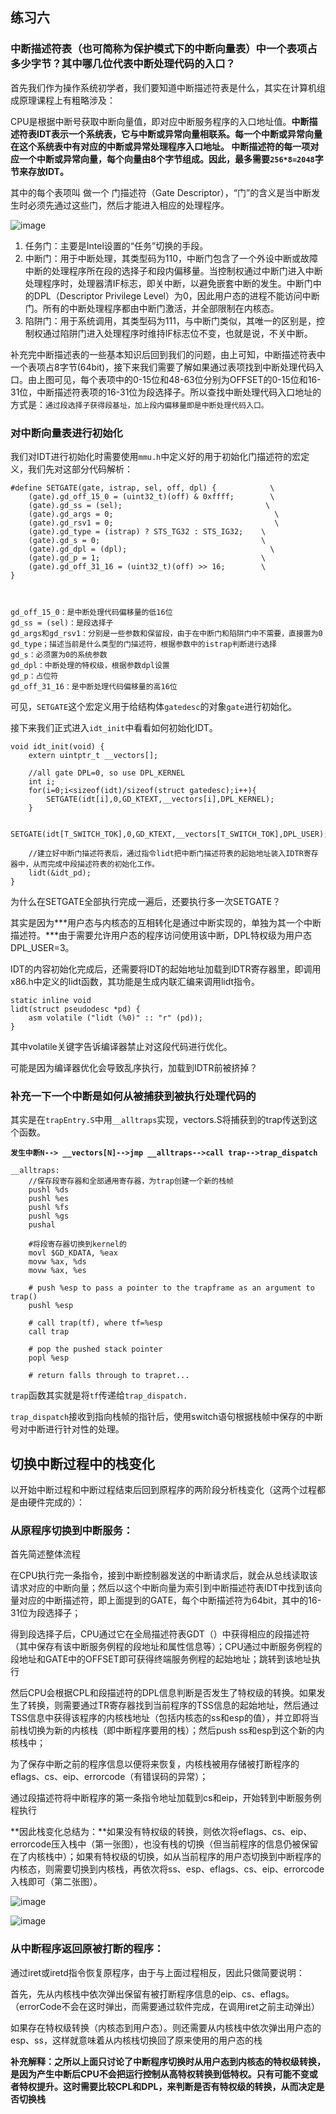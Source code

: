 ## 练习六

### 中断描述符表（也可简称为保护模式下的中断向量表）中一个表项占多少字节？其中哪几位代表中断处理代码的入口？

首先我们作为操作系统初学者，我们要知道中断描述符表是什么，其实在计算机组成原理课程上有粗略涉及：

CPU是根据中断号获取中断向量值，即对应中断服务程序的入口地址值。**中断描述符表IDT表示一个系统表，它与中断或异常向量相联系。每一个中断或异常向量在这个系统表中有对应的中断或异常处理程序入口地址。 中断描述符的每一项对应一个中断或异常向量，每个向量由8个字节组成。因此，最多需要`256*8=2048`字节来存放IDT。**

其中的每个表项叫 做一个 门描述符（Gate Descriptor），“门”的含义是当中断发生时必须先通过这些门，然后才能进入相应的处理程序。

![image](https://img1.imgtp.com/2022/10/11/tPDpCDiA.png)

1.  任务门：主要是Intel设置的“任务”切换的手段。
2.  中断门：用于中断处理，其类型码为110，中断门包含了一个外设中断或故障中断的处理程序所在段的选择子和段内偏移量。当控制权通过中断门进入中断处理程序时，处理器清IF标志，即关中断，以避免嵌套中断的发生。中断门中的DPL（Descriptor Privilege Level）为0，因此用户态的进程不能访问中断门。所有的中断处理程序都由中断门激活，并全部限制在内核态。
3.  陷阱门：用于系统调用，其类型码为111，与中断门类似，其唯一的区别是，控制权通过陷阱门进入处理程序时维持IF标志位不变，也就是说，不关中断。

补充完中断描述表的一些基本知识后回到我们的问题，由上可知，中断描述符表中一个表项占8字节(64bit)，接下来我们需要了解如果通过表项找到中断处理代码入口。由上图可见，每个表项中的0-15位和48-63位分别为OFFSET的0-15位和16-31位，中断描述符表项的16-31位为段选择子。所以查找中断处理代码入口地址的方式是：`通过段选择子获得段基址，加上段内偏移量即是中断处理代码入口。`

### 对中断向量表进行初始化

我们对IDT进行初始化时需要使用`mmu.h`中定义好的用于初始化门描述符的宏定义，我们先对这部分代码解析：

    #define SETGATE(gate, istrap, sel, off, dpl) {            \
        (gate).gd_off_15_0 = (uint32_t)(off) & 0xffff;        \
        (gate).gd_ss = (sel);                                \
        (gate).gd_args = 0;                                    \
        (gate).gd_rsv1 = 0;                                    \
        (gate).gd_type = (istrap) ? STS_TG32 : STS_IG32;    \
        (gate).gd_s = 0;                                    \
        (gate).gd_dpl = (dpl);                                \
        (gate).gd_p = 1;                                    \
        (gate).gd_off_31_16 = (uint32_t)(off) >> 16;        \
    }



    gd_off_15_0：是中断处理代码偏移量的低16位
    gd_ss = (sel)：是段选择子
    gd_args和gd_rsv1：分别是一些参数和保留段，由于在中断门和陷阱门中不需要，直接置为0
    gd_type；描述当前是什么类型的门描述符，根据参数中的istrap判断进行选择
    gd_s：必须置为0的系统参数
    gd_dpl：中断处理的特权级，根据参数dpl设置
    gd_p：占位符
    gd_off_31_16：是中断处理代码偏移量的高16位

可见，`SETGATE`这个宏定义用于给结构体`gatedesc`的对象`gate`进行初始化。

接下来我们正式进入`idt_init`中看看如何初始化IDT。

    void idt_init(void) {
        extern uintptr_t __vectors[];
    
        //all gate DPL=0, so use DPL_KERNEL 
        int i;
        for(i=0;i<sizeof(idt)/sizeof(struct gatedesc);i++){
            SETGATE(idt[i],0,GD_KTEXT,__vectors[i],DPL_KERNEL);
        }
    
        SETGATE(idt[T_SWITCH_TOK],0,GD_KTEXT,__vectors[T_SWITCH_TOK],DPL_USER);
        
        //建立好中断门描述符表后，通过指令lidt把中断门描述符表的起始地址装入IDTR寄存器中，从而完成中段描述符表的初始化工作。
        lidt(&idt_pd);
    }

为什么在SETGATE全部执行完成一遍后，还要执行多一次SETGATE？

其实是因为\*\*\*用户态与内核态的互相转化是通过中断实现的，单独为其一个中断描述符。\*\*\*由于需要允许用户态的程序访问使用该中断，DPL特权级为用户态DPL\_USER=3。

IDT的内容初始化完成后，还需要将IDT的起始地址加载到IDTR寄存器里，即调用x86.h中定义的lidt函数，其功能是生成内联汇编来调用lidt指令。

    static inline void
    lidt(struct pseudodesc *pd) {
        asm volatile ("lidt (%0)" :: "r" (pd));
    }

其中volatile关键字告诉编译器禁止对这段代码进行优化。

可能是因为编译器优化会导致乱序执行，加载到IDTR前被挤掉？

### 补充一下一个中断是如何从被捕获到被执行处理代码的

其实是在`trapEntry.S`中用`__alltraps`实现，vectors.S将捕获到的trap传送到这个函数。

**`发生中断N--> __vectors[N]-->jmp __alltraps-->call trap-->trap_dispatch`**

    __alltraps:
        //保存段寄存器和全部通用寄存器，为trap创建一个新的栈帧
        pushl %ds
        pushl %es
        pushl %fs
        pushl %gs
        pushal
    	
        #将段寄存器切换到kernel的
        movl $GD_KDATA, %eax
        movw %ax, %ds
        movw %ax, %es
    
        # push %esp to pass a pointer to the trapframe as an argument to trap()
        pushl %esp
    
        # call trap(tf), where tf=%esp
        call trap
    
        # pop the pushed stack pointer
        popl %esp
    
        # return falls through to trapret...

`trap`函数其实就是将`tf`传递给`trap_dispatch.`

`trap_dispatch`接收到指向栈帧的指针后，使用switch语句根据栈帧中保存的中断号对中断进行针对性的处理。



## 切换中断过程中的栈变化

以开始中断过程和中断过程结束后回到原程序的两阶段分析栈变化（这两个过程都是由硬件完成的）：

### 从原程序切换到中断服务：

首先简述整体流程

在CPU执行完一条指令，接到中断控制器发送的中断请求后，就会从总线读取该请求对应的中断向量；然后以这个中断向量为索引到中断描述符表IDT中找到该向量对应的中断描述符，即上面提到的GATE，每个中断描述符为64bit，其中的16-31位为段选择子；

得到段选择子后，CPU通过它在全局描述符表GDT（）中获得相应的段描述符（其中保存有该中断服务例程的段地址和属性信息等）；CPU通过中断服务例程的段地址和GATE中的OFFSET即可获得终端服务例程的起始地址；跳转到该地址执行

然后CPU会根据CPL和段描述符的DPL信息判断是否发生了特权级的转换。如果发生了转换，则需要通过TR寄存器找到当前程序的TSS信息的起始地址，然后通过TSS信息中获得该程序的内核栈地址（包括内核态的ss和esp的值），并立即将当前栈切换为新的内核栈（即中断程序要用的栈）；然后push ss和esp到这个新的内核栈中；

为了保存中断之前的程序信息以便将来恢复，内核栈被用存储被打断程序的eflags、cs、eip、errorcode（有错误码的异常）；

通过段描述符将中断程序的第一条指令地址加载到cs和eip，开始转到中断服务例程执行

**因此栈变化总结为：**如果没有特权级的转换，则依次将eflags、cs、eip、errorcode压入栈中（第一张图），也没有栈的切换（但当前程序的信息仍被保留在了内核栈中）；如果有特权级的切换，如从当前程序的用户态切换到中断程序的内核态，则需要切换到内核栈，再依次将ss、esp、eflags、cs、eip、errorcode入栈即可（第二张图）。

![image](https://s1.ax1x.com/2022/10/13/xdWdYt.png)

![image](https://s1.ax1x.com/2022/10/13/xdWOt1.png)

### 从中断程序返回原被打断的程序：

通过iret或iretd指令恢复原程序，由于与上面过程相反，因此只做简要说明：

首先，先从内核栈中依次弹出保留有被打断程序信息的eip、cs、eflags。（errorCode不会在这时弹出，而需要通过软件完成，在调用iret之前主动弹出）

如果存在特权级转换（内核态到用户态）。则还需要从内核栈中依次弹出用户态的esp、ss，这样就意味着从内核栈切换回了原来使用的用户态的栈

**补充解释：之所以上面只讨论了中断程序切换时从用户态到内核态的特权级转换，是因为产生中断后CPU不会把运行控制从高特权转换到低特权。只有可能不变或者特权提升。这时需要比较CPL和DPL，来判断是否有特权级的转换，从而决定是否切换栈**